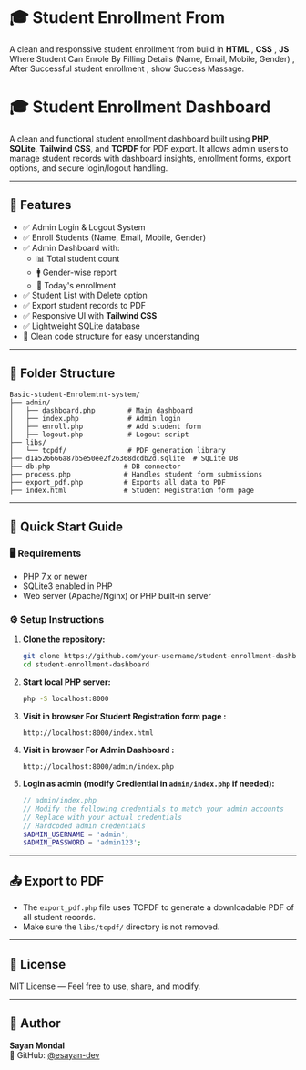 
# 🎓 Student Enrollment From

A clean and responssive student enrollment from build in **HTML** , **CSS** , **JS** Where Student Can Enrole By Filling Details (Name, Email, Mobile, Gender) , After Successful student enrollment , show Success Massage.

# 🎓 Student Enrollment Dashboard

A clean and functional student enrollment dashboard built using **PHP**, **SQLite**, **Tailwind CSS**, and **TCPDF** for PDF export. It allows admin users to manage student records with dashboard insights, enrollment forms, export options, and secure login/logout handling.

---

## 🔧 Features

- ✅ Admin Login & Logout System
- ✅ Enroll Students (Name, Email, Mobile, Gender)
- ✅ Admin Dashboard with:
  - 📊 Total student count
  - 🚹 Gender-wise report
  - 📅 Today's enrollment
- ✅ Student List with Delete option
- ✅ Export student records to PDF
- ✅ Responsive UI with **Tailwind CSS**
- ✅ Lightweight SQLite database
- 📁 Clean code structure for easy understanding

---

## 📁 Folder Structure

```
Basic-student-Enrolemtnt-system/
├── admin/
│   ├── dashboard.php        # Main dashboard
│   ├── index.php            # Admin login
│   ├── enroll.php           # Add student form
│   ├── logout.php           # Logout script
├── libs/
│   └── tcpdf/               # PDF generation library
├── d1a526666a87b5e50ee2f26368dcdb2d.sqlite  # SQLite DB
├── db.php                  # DB connector
├── process.php             # Handles student form submissions
├── export_pdf.php          # Exports all data to PDF
├── index.html              # Student Registration form page 
```

---

## 🚀 Quick Start Guide

### 🖥️ Requirements

- PHP 7.x or newer
- SQLite3 enabled in PHP
- Web server (Apache/Nginx) or PHP built-in server

### ⚙️ Setup Instructions

1. **Clone the repository:**

   ```bash
   git clone https://github.com/your-username/student-enrollment-dashboard.git
   cd student-enrollment-dashboard
   ```

2. **Start local PHP server:**

   ```bash
   php -S localhost:8000
   ```
3. **Visit in browser For Student Registration form page :**

   ```
   http://localhost:8000/index.html

4. **Visit in browser For Admin Dashboard :**

   ```
   http://localhost:8000/admin/index.php
   ```

5. **Login as admin (modify Crediential in `admin/index.php` if needed):**

   ```php
   // admin/index.php
   // Modify the following credentials to match your admin accounts
   // Replace with your actual credentials
   // Hardcoded admin credentials
   $ADMIN_USERNAME = 'admin';
   $ADMIN_PASSWORD = 'admin123';
   ```

---

## 📤 Export to PDF

- The `export_pdf.php` file uses TCPDF to generate a downloadable PDF of all student records.
- Make sure the `libs/tcpdf/` directory is not removed.

---

## 📄 License

MIT License — Feel free to use, share, and modify.

---

## 👤 Author

**Sayan Mondal**  
🔗 GitHub: [@esayan-dev](https://github.com/esayan-dev)
